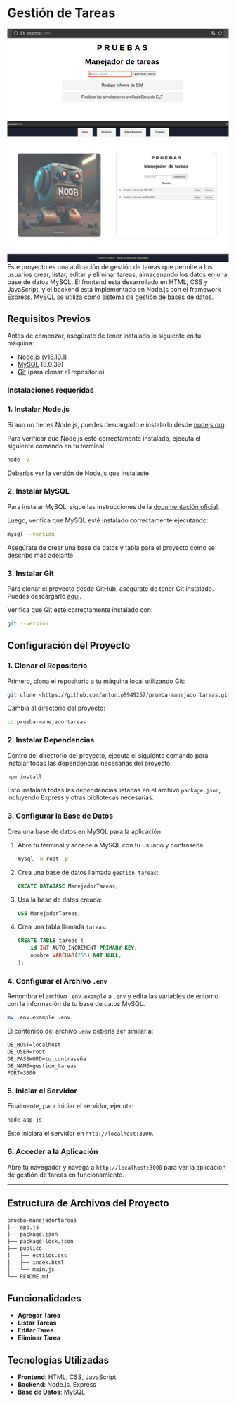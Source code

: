 
# Gestión de Tareas 
![P R U E B A S](.demo.png)
![P R U E B A S](.demo1.png)
Este proyecto es una aplicación de gestión de tareas que permite a los usuarios crear, listar, editar y eliminar tareas, almacenando los datos en una base de datos MySQL. El frontend está desarrollado en HTML, CSS y JavaScript, y el backend está implementado en Node.js con el framework Express. MySQL se utiliza como sistema de gestión de bases de datos.

## Requisitos Previos

Antes de comenzar, asegúrate de tener instalado lo siguiente en tu máquina:

- [Node.js](https://nodejs.org/) (v18.19.1)
- [MySQL](https://dev.mysql.com/downloads/) (8.0.39)
- [Git](https://git-scm.com/) (para clonar el repositorio)

### Instalaciones requeridas

### 1. **Instalar Node.js**

Si aún no tienes Node.js, puedes descargarlo e instalarlo desde [nodejs.org](https://nodejs.org/).

Para verificar que Node.js esté correctamente instalado, ejecuta el siguiente comando en tu terminal:

```bash
node -v
```

Deberías ver la versión de Node.js que instalaste.

### 2. **Instalar MySQL**

Para instalar MySQL, sigue las instrucciones de la [documentación oficial](https://dev.mysql.com/doc/mysql-installation-excerpt/5.7/en/).

Luego, verifica que MySQL esté instalado correctamente ejecutando:

```bash
mysql --version

```

Asegúrate de crear una base de datos y tabla para el proyecto como se describe más adelante.

### 3. **Instalar Git**

Para clonar el proyecto desde GitHub, asegúrate de tener Git instalado. Puedes descargarlo [aquí](https://git-scm.com/downloads).

Verifica que Git esté correctamente instalado con:

```bash
git --version
```

## Configuración del Proyecto

### 1. Clonar el Repositorio

Primero, clona el repositorio a tu máquina local utilizando Git:

```bash
git clone <https://github.com/antonio9949257/prueba-manejadortareas.git>
```

Cambia al directorio del proyecto:

```bash
cd prueba-manejadortareas
```

### 2. Instalar Dependencias

Dentro del directorio del proyecto, ejecuta el siguiente comando para instalar todas las dependencias necesarias del proyecto:

```bash
npm install
```

Esto instalará todas las dependencias listadas en el archivo `package.json`, incluyendo Express y otras bibliotecas necesarias.

### 3. Configurar la Base de Datos

Crea una base de datos en MySQL para la aplicación:

1. Abre tu terminal y accede a MySQL con tu usuario y contraseña:
    
    ```bash
    mysql -u root -p
    ```
    
2. Crea una base de datos llamada `gestion_tareas`:
    
    ```sql
    CREATE DATABASE ManejadorTareas;
    ```
    
3. Usa la base de datos creada:
    
    ```sql
    USE ManejadorTareas;
    ```
    
4. Crea una tabla llamada `tareas`:
    
    ```sql
    CREATE TABLE tareas (
        id INT AUTO_INCREMENT PRIMARY KEY,
        nombre VARCHAR(255) NOT NULL,
    );
    ```
    

### 4. Configurar el Archivo `.env`

Renombra el archivo `.env.example` a `.env` y edita las variables de entorno con la información de tu base de datos MySQL.

```bash
mv .env.example .env
```

El contenido del archivo `.env` debería ser similar a:

```
DB_HOST=localhost
DB_USER=root
DB_PASSWORD=tu_contraseña
DB_NAME=gestion_tareas
PORT=3000
```

### 5. Iniciar el Servidor

Finalmente, para iniciar el servidor, ejecuta:

```bash
node app.js
```

Esto iniciará el servidor en `http://localhost:3000`.

### 6. Acceder a la Aplicación

Abre tu navegador y navega a `http://localhost:3000` para ver la aplicación de gestión de tareas en funcionamiento.

---

## Estructura de Archivos del Proyecto
```
prueba-manejadortareas
├── app.js
├── package.json
├── package-lock.json
├── publico
│   ├── estilos.css
│   ├── index.html
│   └── main.js
└── README.md
```
## Funcionalidades

- **Agregar Tarea**
- **Listar Tareas**
- **Editar Tarea**
- **Eliminar Tarea**

## Tecnologías Utilizadas

- **Frontend**: HTML, CSS, JavaScript
- **Backend**: Node.js, Express
- **Base de Datos**: MySQL

